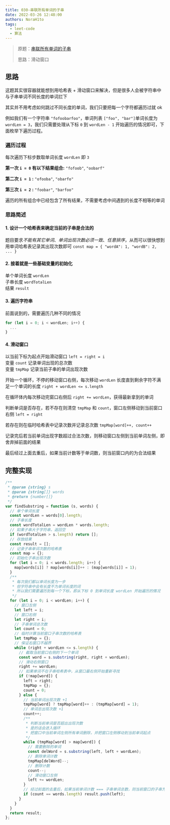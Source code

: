 ```yaml
---
title: 030-串联所有单词的子串
date: 2022-03-26 12:48:00
authors: NoraH1to
tags:
  - leet-code
  - 算法
---
```


> 原题：[串联所有单词的子串](https://leetcode-cn.com/problems/substring-with-concatenation-of-all-words/)
>
> 思路：滑动窗口

<!-- truncate -->

## 思路

这题其实很容器就能想到用哈希表 + 滑动窗口来解决，但是很多人会被字符串中与子串单词不同长度的单词拦下

其实并不用考虑如何跳过不同长度的单词，我们只要把每一个字符都遍历过就 ok

例如我们有一个字符串 `"fofoobarfoo"`，单词列表 `["foo", "bar"]`单词长度为 `wordLen = 3`，我们只需要处理从下标 `0` 到 `wordLen - 1` 开始遍历的情况即可，下面枚举下遍历过程。

### 遍历过程

每次遍历下标步数取单词长度 `wordLen` 即 `3`

**第一次 `i = 0` 有以下结果组合:** `"fofoob"`, `"oobarf"`

**第二次 `i = 1` :** `"ofooba"`, `"obarfo"`

**第三次 `i = 2` :** `"foobar"`, `"barfoo"`

遍历的所有组合中已经包含了所有结果，不需要考虑中间遇到的长度不相等的单词

### 思路简述

#### 1. 设计一个哈希表来确定当前的子串是合法的

题目要求*不能有其它单词*、*单词出现次数必须一致*、*任意排序*，从而可以很快想到用单词哈希表记录其出现次数即可 `const map = { "wordA": 1, "wordB": 2, ... }`

#### 2. 接着就是一些基础变量的初始化

单个单词长度 `wordLen`  
子串长度 `wordTotalLen`  
结果 `result`

#### 3. 遍历字符串

前面说到的，需要遍历几种不同的情况

```javascript
for (let i = 0; i < wordLen; i++) {
  ...
}
```

#### 4. 滑动窗口

以当前下标为起点开始滑动窗口 `left = right = i`  
变量 `count` 记录单词出现的总次数  
变量 `tmpMap` 记录当前子串的单词出现次数

开始一个循环，不停的移动窗口右侧，每次移动 `wordLen` 长度直到剩余字符不满足一个单词的长度 `right + wordLen <= s.length`

在循环体内每次移动完窗口右侧后 `right += wordLen`，获得最新拿到的单词

判断单词是否存在，若不存在则清空 `tmpMap` 和 `count`，窗口左侧移动到当前窗口右侧 `left = right`

若存在则在临时哈希表中记录次数并记录总次数 `tmpMap[word]++, count++`

记录完后若当前单词出现字数超过合法次数，则移动窗口左侧到当前单词左侧，即舍弃掉前面的结果

最后经过上面去重后，如果当前计数等于单词数，则当前窗口内的为合法结果

## 完整实现

```javascript
/**
 * @param {string} s
 * @param {string[]} words
 * @return {number[]}
 */
var findSubstring = function (s, words) {
  // 单个单词长度
  const wordLen = words[0].length;
  // 子串长度
  const wordTotalLen = wordLen * words.length;
  // 如果子串大于字符串，返回空
  if (wordTotalLen > s.length) return [];
  // 存放结果
  const result = [];
  // 记录子串单词次数的哈希表
  const map = {};
  // 初始化子串出现次数
  for (let i = 0; i < words.length; i++) {
    map[words[i]] ? map[words[i]]++ : (map[words[i]] = 1);
  }
  /**
   * 每次我们都以单词长度为一步
   * 但字符串中会有长度不为单词长度的词
   * 所以我们需要遍历到每一个下标，即从下标 0 到单词长度 wordLen 开始遍历的情况
   */
  for (let i = 0; i < wordLen; i++) {
    // 窗口左侧
    let left = i;
    // 窗口右侧
    let right = i;
    // 子串单词总次数
    let count = 0;
    // 临时计算当前窗口子串次数的哈希表
    let tmpMap = {};
    // 保证右窗口不越界
    while (right + wordLen <= s.length) {
      // 截取当前窗口右侧的下一个单词
      const word = s.substring(right, right + wordLen);
      // 滑动右侧窗口
      right += wordLen;
      // 如果单词不在子串哈希表中，从窗口最右侧开始重新寻找
      if (!map[word]) {
        left = right;
        tmpMap = {};
        count = 0;
      } else {
        // 当前单词出现次数 +1
        tmpMap[word] ? tmpMap[word]++ : (tmpMap[word] = 1);
        // 单词总出现次数 +1
        count++;
        /**
         * 判断当前单词是否超出出现次数
         * 是的话会进入循环
         * 把窗口中当前单词左侧所有单词删除，并把窗口左侧移动到当前单词起点
         */
        while (tmpMap[word] > map[word]) {
          // 需要删除的单词
          const delWord = s.substring(left, left + wordLen);
          // 删除单词计数
          tmpMap[delWord]--;
          // 删除计数
          count--;
          // 滑动窗口左侧
          left += wordLen;
        }
        // 经过前面的去重后，如果当前单词计数 === 子串单词总数，则当前窗口的子串为结果，记录当前窗口左侧下标
        if (count == words.length) result.push(left);
      }
    }
  }
  return result;
};
```

